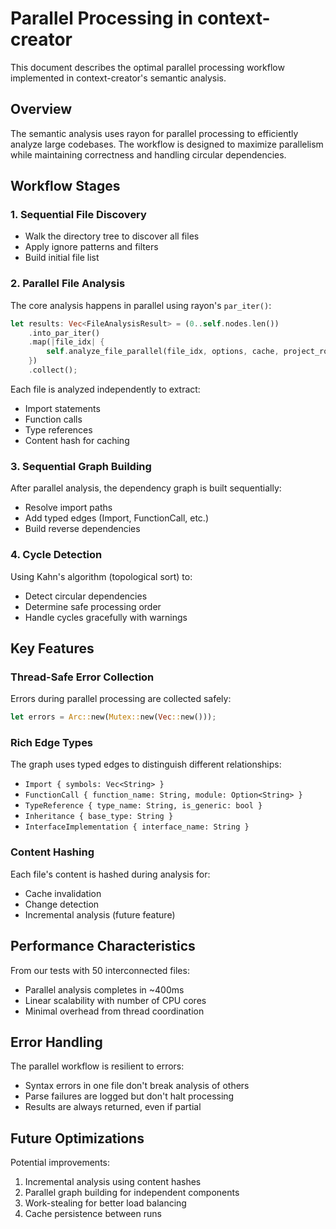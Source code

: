 # Parallel Processing in context-creator

This document describes the optimal parallel processing workflow implemented in context-creator's semantic analysis.

## Overview

The semantic analysis uses rayon for parallel processing to efficiently analyze large codebases. The workflow is designed to maximize parallelism while maintaining correctness and handling circular dependencies.

## Workflow Stages

### 1. Sequential File Discovery
- Walk the directory tree to discover all files
- Apply ignore patterns and filters
- Build initial file list

### 2. Parallel File Analysis
The core analysis happens in parallel using rayon's `par_iter()`:

```rust
let results: Vec<FileAnalysisResult> = (0..self.nodes.len())
    .into_par_iter()
    .map(|file_idx| {
        self.analyze_file_parallel(file_idx, options, cache, project_root)
    })
    .collect();
```

Each file is analyzed independently to extract:
- Import statements
- Function calls
- Type references
- Content hash for caching

### 3. Sequential Graph Building
After parallel analysis, the dependency graph is built sequentially:
- Resolve import paths
- Add typed edges (Import, FunctionCall, etc.)
- Build reverse dependencies

### 4. Cycle Detection
Using Kahn's algorithm (topological sort) to:
- Detect circular dependencies
- Determine safe processing order
- Handle cycles gracefully with warnings

## Key Features

### Thread-Safe Error Collection
Errors during parallel processing are collected safely:

```rust
let errors = Arc::new(Mutex::new(Vec::new()));
```

### Rich Edge Types
The graph uses typed edges to distinguish different relationships:
- `Import { symbols: Vec<String> }`
- `FunctionCall { function_name: String, module: Option<String> }`
- `TypeReference { type_name: String, is_generic: bool }`
- `Inheritance { base_type: String }`
- `InterfaceImplementation { interface_name: String }`

### Content Hashing
Each file's content is hashed during analysis for:
- Cache invalidation
- Change detection
- Incremental analysis (future feature)

## Performance Characteristics

From our tests with 50 interconnected files:
- Parallel analysis completes in ~400ms
- Linear scalability with number of CPU cores
- Minimal overhead from thread coordination

## Error Handling

The parallel workflow is resilient to errors:
- Syntax errors in one file don't break analysis of others
- Parse failures are logged but don't halt processing
- Results are always returned, even if partial

## Future Optimizations

Potential improvements:
1. Incremental analysis using content hashes
2. Parallel graph building for independent components
3. Work-stealing for better load balancing
4. Cache persistence between runs
